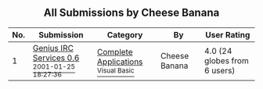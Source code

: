 ﻿<div align="center">

## All Submissions by Cheese Banana

</div>

No.  | Submission | Category | By   | User Rating
---- | ---------- | -------- | ---- | -----------
1 | [Genius IRC Services 0\.6<br /><sup>2001-01-25 18:27:36</sup>](https://github.com/Planet-Source-Code/cheese-banana-genius-irc-services-0-6__1-14725) | [Complete Applications<br /><sup>Visual Basic</sup>](../ByCategory/complete-applications__1-27.md) | Cheese Banana | 4.0 (24 globes from 6 users)
